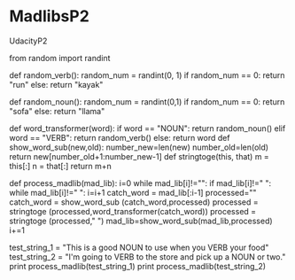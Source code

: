 # MadlibsP2
UdacityP2

from random import randint

def random_verb():
    random_num = randint(0, 1)
    if random_num == 0:
        return "run"
    else:
        return "kayak"
        
def random_noun():
    random_num = randint(0,1)
    if random_num == 0:
        return "sofa"
    else:
        return "llama"

def word_transformer(word):
    if word == "NOUN":
        return random_noun()
    elif word == "VERB":
        return random_verb()
    else:
        return word
def show_word_sub(new,old):
    number_new=len(new)
    number_old=len(old)
    return new[number_old+1:number_new-1]
def stringtoge(this, that)
    m = this[:]
    n = that[:]
    return m+n
    
def process_madlib(mad_lib):
    i=0
    while mad_lib[i]!="":
        if mad_lib[i]!=" ":
            while mad_lib[i]!=" ":
                i=i+1
            catch_word = mad_lib[:i-1]
            processed=""
            catch_word = show_word_sub (catch_word,processed)
            processed = stringtoge (processed,word_transformer(catch_word))
        processed = stringtoge (processed," ")
        mad_lib=show_word_sub(mad_lib,processed)
        i+=1

    
test_string_1 = "This is a good NOUN to use when you VERB your food"
test_string_2 = "I'm going to VERB to the store and pick up a NOUN or two."
print process_madlib(test_string_1)
print process_madlib(test_string_2)
